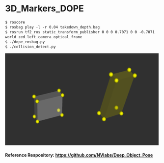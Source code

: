 # 3D_Markers_DOPE

```
$ roscore
$ rosbag play -l -r 0.04 takedown_depth.bag
$ rosrun tf2_ros static_transform_publisher 0 0 0 0.7071 0 0 -0.7071 world zed_left_camera_optical_frame
$ ./dope_rosbag.py
$ ./collision_detect.py
```
<img src="https://github.com/trns1997/3D_Markers_DOPE/blob/master/media/res.png" width="500" height="300"/>

#### Reference Respository: https://github.com/NVlabs/Deep_Object_Pose
